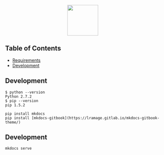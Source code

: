 <p align="center">
  <img src="https://app.academiclabs.co/static/thumbnail.png" width="100">
</p>

## Table of Contents
* [Requirements](#requirements)
* [Development](#development)

## Development
```
$ python --version
Python 2.7.2
$ pip --version
pip 1.5.2

pip install mkdocs
pip install [mkdocs-gitbook](https://lramage.gitlab.io/mkdocs-gitbook-theme/)
```

## Development
```
mkdocs serve
```
